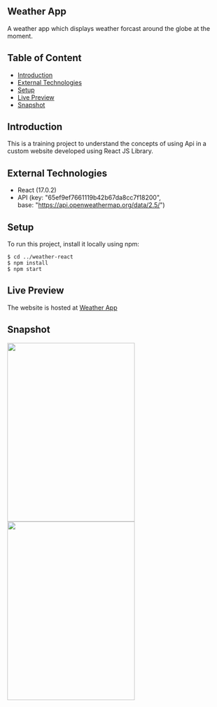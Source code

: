 ## Weather App
A weather app which displays weather forcast around the globe at the moment.

## Table of Content
- [Introduction](#introduction)
- [External Technologies](#external-technologies)
- [Setup](#setup)
- [Live Preview](#live-preview)
- [Snapshot](#snapshot)


## Introduction
This is a training project to understand the concepts of using Api in a custom website developed using React JS Library.

## External Technologies
- React (17.0.2)
- API (key: "65ef9ef7661119b42b67da8cc7f18200",      
      base: "https://api.openweathermap.org/data/2.5/")

## Setup
To run this project, install it locally using npm:

```
$ cd ../weather-react
$ npm install
$ npm start
```

## Live Preview
The website is hosted at [Weather App](https://tess-vanta.github.io/Weather-App/)

## Snapshot

<img src="https://user-images.githubusercontent.com/72697074/121808623-62bbb300-cc6a-11eb-8366-25b57c411421.png" width="291" height="407.333">   <img src="https://user-images.githubusercontent.com/72697074/121808598-46b81180-cc6a-11eb-94cd-1b5baf65aeab.png" width="291" height="407.333">

